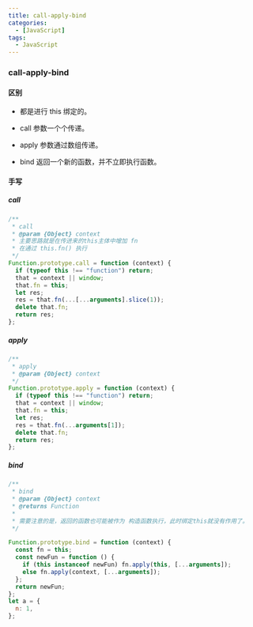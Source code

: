 ```yaml
---
title: call-apply-bind
categories:
  - [JavaScript]
tags: 
  - JavaScript
---
```


### call-apply-bind

#### 区别

- 都是进行 this 绑定的。

- call 参数一个个传递。

- apply 参数通过数组传递。

- bind 返回一个新的函数，并不立即执行函数。

#### 手写

##### call

```js
/**
 * call
 * @param {Object} context
 * 主要思路就是在传进来的this主体中增加 fn
 * 在通过 this.fn() 执行
 */
Function.prototype.call = function (context) {
  if (typeof this !== "function") return;
  that = context || window;
  that.fn = this;
  let res;
  res = that.fn(...[...arguments].slice(1));
  delete that.fn;
  return res;
};
```

##### apply

```js
/**
 * apply
 * @param {Object} context
 */
Function.prototype.apply = function (context) {
  if (typeof this !== "function") return;
  that = context || window;
  that.fn = this;
  let res;
  res = that.fn(...arguments[1]);
  delete that.fn;
  return res;
};
```

##### bind

```js
/**
 * bind
 * @param {Object} context
 * @returns Function
 *
 * 需要注意的是，返回的函数也可能被作为 构造函数执行，此时绑定this就没有作用了。
 */

Function.prototype.bind = function (context) {
  const fn = this;
  const newFun = function () {
    if (this instanceof newFun) fn.apply(this, [...arguments]);
    else fn.apply(context, [...arguments]);
  };
  return newFun;
};
let a = {
  n: 1,
};
```
